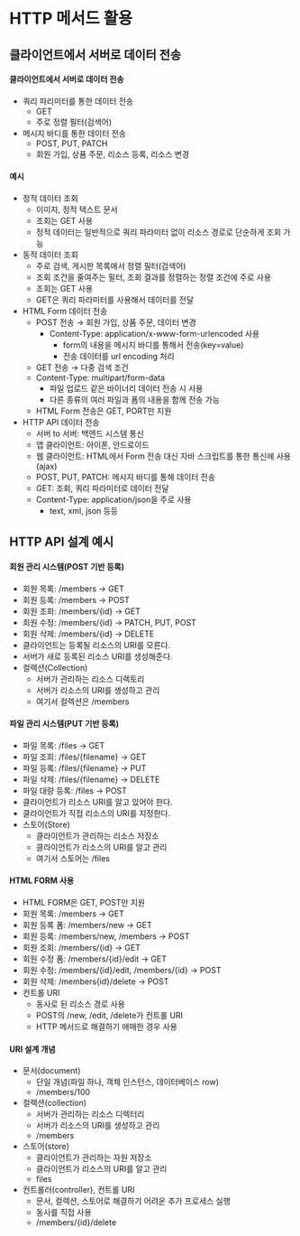 # HTTP 메서드 활용

## 클라이언트에서 서버로 데이터 전송

#### 클라이언트에서 서버로 데이터 전송

-   쿼리 파리미터를 통한 데이터 전송
    -   GET
    -   주로 정렬 필터(검색어)
-   메시지 바디를 통한 데이터 전송
    -   POST, PUT, PATCH
    -   회원 가입, 상품 주문, 리소스 등록, 리소스 변경

#### 예시

-   정적 데이터 조회
    -   이미지, 정적 텍스트 문서
    -   조회는 GET 사용
    -   정적 데이터는 일반적으로 쿼리 파라미터 없이 리소스 경로로 단순하게 조회 가능
-   동적 데이터 조회
    -   주로 검색, 게시판 목록에서 정렬 필터(검색어)
    -   조회 조건을 줄여주는 필터, 조회 결과를 정렬하는 정렬 조건에 주로 사용
    -   조회는 GET 사용
    -   GET은 쿼리 파라미터를 사용해서 데이터를 전달
-   HTML Form 데이터 전송
    -   POST 전송 → 회원 가입, 상품 주문, 데이터 변경
        -   Content-Type: application/x-www-form-urlencoded 사용
            -   form의 내용을 메시지 바디를 통해서 전송(key=value)
            -   전송 데이터를 url encoding 처리
    -   GET 전송 → 다중 검색 조건
    -   Content-Type: multipart/form-data
        -   파일 업로드 같은 바이너리 데이터 전송 시 사용
        -   다른 종류의 여러 파일과 폼의 내용을 함께 전송 가능
    -   HTML Form 전송은 GET, PORT만 지원
-   HTTP API 데이터 전송
    -   서버 to 서버: 백엔드 시스템 통신
    -   앱 클라이언트: 아이폰, 안드로이드
    -   웹 클라이언트: HTML에서 Form 전송 대신 자바 스크립트를 통한 통신에 사용(ajax)
    -   POST, PUT, PATCH: 메시지 바디를 통해 데이터 전송
    -   GET: 조회, 쿼리 파라미터로 데이터 전달
    -   Content-Type: application/json을 주로 사용
        -   text, xml, json 등등

## HTTP API 설계 예시

#### 회원 관리 시스템(POST 기반 등록)

-   회원 목록: /members → GET
-   회원 등록: /members → POST
-   회원 조회: /members/{id} → GET
-   회원 수정: /members/{id} → PATCH, PUT, POST
-   회원 삭제: /members/{id} → DELETE
    <br>
-   클라이언트는 등록될 리소스의 URI를 모른다.
-   서버가 새로 등록된 리소스 URI를 생성해준다.
-   컬렉션(Collection)
    -   서버가 관리하는 리소스 디렉토리
    -   서버가 리소스의 URI를 생성하고 관리
    -   여기서 컬렉션은 /members

#### 파일 관리 시스템(PUT 기반 등록)

-   파일 목록: /files → GET
-   파일 조회: /files/{filename} → GET
-   파일 등록: /files/{filename} → PUT
-   파일 삭제: /files/{filename} → DELETE
-   파일 대량 등록: /files → POST
    <br>
-   클라이언트가 리소스 URI를 알고 있어야 한다.
-   클라이언트가 직접 리소스의 URI를 지정한다.
-   스토어(Store)
    -   클라이언트가 관리하는 리소스 저장소
    -   클라이언트가 리소스의 URI를 알고 관리
    -   여기서 스토어는 /files

#### HTML FORM 사용

-   HTML FORM은 GET, POST만 지원
-   회원 목록: /members → GET
-   회원 등록 폼: /members/new → GET
-   회원 등록: /members/new, /members → POST
-   회원 조회: /members/{id} → GET
-   회원 수정 폼: /members/{id}/edit → GET
-   회원 수정: /members/{id}/edit, /members/{id} → POST
-   회원 삭제: /members{id}/delete → POST
    <br>
-   컨트롤 URI
    -   동사로 된 리소스 경로 사용
    -   POST의 /new, /edit, /delete가 컨트롤 URI
    -   HTTP 메서드로 해결하기 애매한 경우 사용

#### URI 설계 개념

-   문서(document)
    -   단일 개념(파일 하나, 객체 인스턴스, 데이터베이스 row)
    -   /members/100
-   컬렉션(collection)
    -   서버가 관리하는 리소스 디렉터리
    -   서버가 리소스의 URI를 생성하고 관리
    -   /members
-   스토어(store)
    -   클라이언트가 관리하는 자원 저장소
    -   클라이언트가 리소스의 URI를 알고 관리
    -   files
-   컨트롤러(controller), 컨트롤 URI
    -   문서, 컬렉션, 스토어로 해결하기 어려운 추가 프로세스 실행
    -   동사를 직접 사용
    -   /members/{id}/delete
